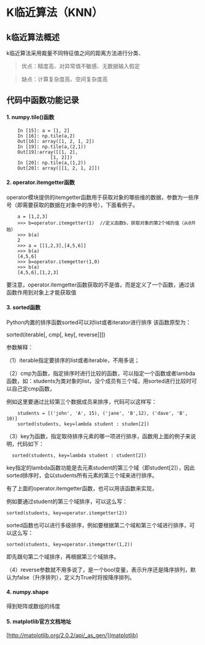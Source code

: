 # K临近算法（KNN）
## k临近算法概述
k临近算法采用裁量不同特征值之间的距离方法进行分类、

> 优点：精度高、对异常值不敏感、无数据输入假定

> 缺点：计算复杂度高、空间复杂度高

## 代码中函数功能记录
#### 1. numpy.tile()函数

		In [15]: a = [1, 2]
		In [16]: np.tile(a,2)
		Out[16]: array([1, 2, 1, 2])
		In [19]: np.tile(a,(2,1))
		Out[19]:array([[1, 2],
					[1, 2]])
		In [20]: np.tile(a,(1,2))
		Out[20]: array([[1, 2, 1, 2]])
#### 2. operator.itemgetter函数
operator模块提供的itemgetter函数用于获取对象的哪些维的数据，参数为一些序号（即需要获取的数据在对象中的序号），下面看例子。
	
		a = [1,2,3] 
		>>> b=operator.itemgetter(1)  //定义函数b，获取对象的第2个域的值（从0开始）
		>>> b(a) 
		2 
		>>> a = [[1,2,3],[4,5,6]]
		>>> b(a)
		[4,5,6]
		>>> b=operator.itemgetter(1,0)
		>>> b(a)
		[4,5,6],[1,2,3]

要注意，operator.itemgetter函数获取的不是值，而是定义了一个函数，通过该函数作用到对象上才能获取值

#### 3. sorted函数
Python内置的排序函数sorted可以对list或者iterator进行排序
该函数原型为：

sorted(iterable[, cmp[, key[, reverse]]])

参数解释：

（1）iterable指定要排序的list或者iterable，不用多说；

（2）cmp为函数，指定排序时进行比较的函数，可以指定一个函数或者lambda函数，如：students为类对象的list，没个成员有三个域，用sorted进行比较时可以自己定cmp函数，

例如这里要通过比较第三个数据成员来排序，代码可以这样写：

		students = [('john', 'A', 15), ('jane', 'B',12), ('dave', 'B', 10)]
		sorted(students, key=lambda student : studen[2])
（3）key为函数，指定取待排序元素的哪一项进行排序，函数用上面的例子来说明，代码如下：

      sorted(students, key=lambda student : student[2])
      
key指定的lambda函数功能是去元素student的第三个域（即student[2]），因此sorted排序时，会以students所有元素的第三个域来进行排序。

有了上面的operator.itemgetter函数，也可以用该函数来实现，

例如要通过student的第三个域排序，可以这么写：

	sorted(students, key=operator.itemgetter(2)) 

sorted函数也可以进行多级排序，例如要根据第二个域和第三个域进行排序，可以这么写：

	sorted(students, key=operator.itemgetter(1,2))

即先跟句第二个域排序，再根据第三个域排序。

（4）reverse参数就不用多说了，是一个bool变量，表示升序还是降序排列，默认为false（升序排列），定义为True时将按降序排列。
#### 4. numpy.shape
得到矩阵或数组的纬度
#### 5. matplotlib官方文档地址
[http://matplotlib.org/2.0.2/api/_as_gen/](matplotlib)